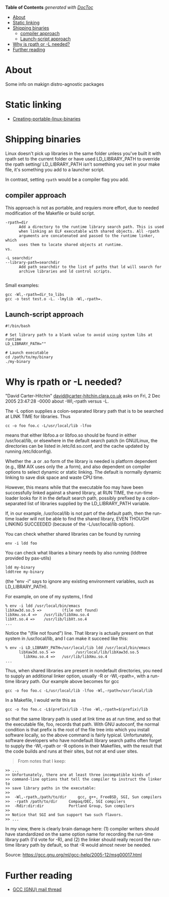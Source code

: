 <!-- START doctoc generated TOC please keep comment here to allow auto update -->
<!-- DON'T EDIT THIS SECTION, INSTEAD RE-RUN doctoc TO UPDATE -->
**Table of Contents**  *generated with [DocToc](https://github.com/thlorenz/doctoc)*

- [About](#about)
- [Static linking](#static-linking)
- [Shipping binaries](#shipping-binaries)
  - [compiler approach](#compiler-approach)
  - [Launch-script approach](#launch-script-approach)
- [Why is rpath or -L needed?](#why-is-rpath-or--l-needed)
- [Further reading](#further-reading)

<!-- END doctoc generated TOC please keep comment here to allow auto update -->

# About

Some info on makign distro-agnostic packages

# Static linking

* [Creating-portable-linux-binaries](http://insanecoding.blogspot.com/2012/07/creating-portable-linux-binaries.html)

# Shipping binaries

Linux doesn't pick up libraries in the same folder unless you've built it with rpath set to the current folder or 
have used LD_LIBRARY_PATH to override the rpath setting/ LD_LIBRARY_PATH isn't something you set in your make file,
it's something you add to a launcher script.

In contrast, setting `rpath` would be a compiler flag you add.

## compiler approach

This approach is not as portable, and requiers more effort, due to needed modification of the Makefile or build script.

```
-rpath=dir
      Add a directory to the runtime library search path. This is used
      when linking an ELF executable with shared objects. All -rpath
      arguments are concatenated and passed to the runtime linker, which
      uses them to locate shared objects at runtime.
vs.

-L searchdir
--library-path=searchdir
      Add path searchdir to the list of paths that ld will search for
      archive libraries and ld control scripts.
      
```

Small examples:

```
gcc -Wl,-rpath=dir_to_libs
gcc -o test test.o -L. -lmylib -Wl,-rpath=.
```

## Launch-script approach

```
#!/bin/bash

# Set library path to a blank value to avoid using system libs at runtime
LD_LIBRARY_PATH=""

# Launch executable
cd /path/to/my/binary
./my-binary
```

# Why is rpath or -L needed?

"David Carter-Hitchin" <david@carter-hitchin.clara.co.uk> asks on
Fri, 2 Dec 2005 23:47:28 -0000 about -Wl,-rpath versus -L.

The -L option supplies a colon-separated library path that is to be
searched at LINK TIME for libraries. Thus

```
cc -o foo foo.c -L/usr/local/lib -lfoo
```

means that either libfoo.a or libfoo.so should be found in either
/usr/local/lib, or elsewhere in the default search patch (in
GNU/Linux, the directories can be listed in /etc/ld.so.conf, and the
cache updated by running /etc/ldconfig).

Whether the .a or .so form of the library is needed is platform
dependent (e.g., IBM AIX uses only the .a form), and also dependent on
compiler options to select dynamic or static linking.  The default is
normally dynamic linking to save disk space and waste CPU time.

However, this means while that the executable foo may have been
successfully linked against a shared library, at RUN TIME, the
run-time loader looks for it in the default search path, possibly
prefixed by a colon-separated list of libraries supplied by the
LD_LIBRARY_PATH variable.

If, in our example, /usr/local/lib is not part of the default path,
then the run-time loader will not be able to find the shared library,
EVEN THOUGH LINKING SUCCEEDED (because of the -L/usr/local/lib
option).

You can check whether shared libraries can be found by running

```
env -i ldd foo
```

You can check what libaries a binary needs by also running (lddtree provided by pax-utils)

```
ldd my-binary
lddtree my-binary
```


(the "env -i" says to ignore any existing environment variables, such
as LD_LIBRARY_PATH).

For example, on one of my systems, I find

```
% env -i ldd /usr/local/bin/emacs
libXaw3d.so.5 =>         (file not found)
libXmu.so.4 =>   /usr/lib/libXmu.so.4
libXt.so.4 =>    /usr/lib/libXt.so.4
...
```

Notice the "(file not found") line.  That library is actually present
on that system in /usr/local/lib, and I can make it succeed like this:

```
% env -i LD_LIBRARY_PATH=/usr/local/lib ldd /usr/local/bin/emacs
      libXaw3d.so.5 =>         /usr/local/lib/libXaw3d.so.5
    	libXmu.so.4 =>   /usr/lib/libXmu.so.4
...

```

Thus, when shared libraries are present in nondefault directories, you
need to supply an additional linker option, usually -R or -Wl,-rpath=,
with a run-time library path.  Our example above becomes for gcc

```
gcc -o foo foo.c -L/usr/local/lib -lfoo -Wl,-rpath=/usr/local/lib

```

In a Makefile, I would write this as

```
gcc -o foo foo.c -L$(prefix)/lib -lfoo -Wl,-rpath=$(prefix)/lib
```

so that the same library path is used at link time as at run time, and
so that the executable file, foo, records that path.  With GNU
autoconf, the normal condition is that prefix is the root of the file
tree into which you install software locally, so the above command is
fairly typical.  Unfortunately, software developers who have
nondefault library search paths often forget to supply the -Wl,-rpath
or -R options in their Makefiles, with the result that the code builds
and runs at their sites, but not at end user sites.

>From notes that I keep:

```
>> ...
>> Unfortunately, there are at least three incompatible kinds of
>> command-line options that tell the compiler to instruct the linker to
>> save library paths in the executable:
>>
>> 	-Wl,-rpath,/path/to/dir		gcc, g++, FreeBSD, SGI, Sun compilers
>> 	-rpath /path/to/dir		Compaq/DEC, SGI compilers
>> 	-Rdir:dir:dir			Portland Group, Sun compilers
>>
>> Notice that SGI and Sun support two such flavors.
>> ...
```

In my view, there is clearly brain damage here: (1) compiler writers
should have standardized on the same option name for recording the
run-time library path (I'd vote for -R), and (2) the linker should
really record the run-time library path by default, so that -R would
almost never be needed.

Source: https://gcc.gnu.org/ml/gcc-help/2005-12/msg00017.html

# Further reading

* [GCC (GNU) mail thread](https://gcc.gnu.org/ml/gcc-help/2005-12/msg00017.html)
